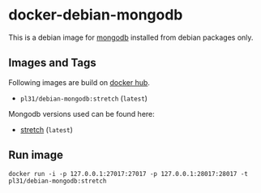 docker-debian-mongodb
=====================

This is a debian image for [mongodb](https://www.mongodb.org/) installed from debian packages only.

Images and Tags
---------------

Following images are build on [docker hub](https://hub.docker.com/r/pl31/debian-mongodb/tags/).

- `pl31/debian-mongodb:stretch` (`latest`)

Mongodb versions used can be found here:

- [stretch](https://packages.debian.org/stretch/mongodb-server) (`latest`)

Run image
---------

`docker run -i -p 127.0.0.1:27017:27017 -p 127.0.0.1:28017:28017 -t pl31/debian-mongodb:stretch`
